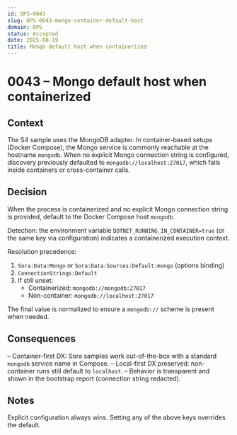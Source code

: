 ```yaml
---
id: OPS-0043
slug: OPS-0043-mongo-container-default-host
domain: OPS
status: Accepted
date: 2025-08-19
title: Mongo default host when containerized
---
```

 
# 0043 – Mongo default host when containerized

## Context
The S4 sample uses the MongoDB adapter. In container-based setups (Docker Compose), the Mongo service is commonly reachable at the hostname `mongodb`. When no explicit Mongo connection string is configured, discovery previously defaulted to `mongodb://localhost:27017`, which fails inside containers or cross-container calls.

## Decision
When the process is containerized and no explicit Mongo connection string is provided, default to the Docker Compose host `mongodb`.

Detection: the environment variable `DOTNET_RUNNING_IN_CONTAINER=true` (or the same key via configuration) indicates a containerized execution context.

Resolution precedence:
1) `Sora:Data:Mongo` or `Sora:Data:Sources:Default:mongo` (options binding)
2) `ConnectionStrings:Default`
3) If still unset:
   - Containerized: `mongodb://mongodb:27017`
   - Non-container: `mongodb://localhost:27017`

The final value is normalized to ensure a `mongodb://` scheme is present when needed.

## Consequences
– Container-first DX: Sora samples work out-of-the-box with a standard `mongodb` service name in Compose.
– Local-first DX preserved: non-container runs still default to `localhost`.
– Behavior is transparent and shown in the bootstrap report (connection string redacted).

## Notes
Explicit configuration always wins. Setting any of the above keys overrides the default.
